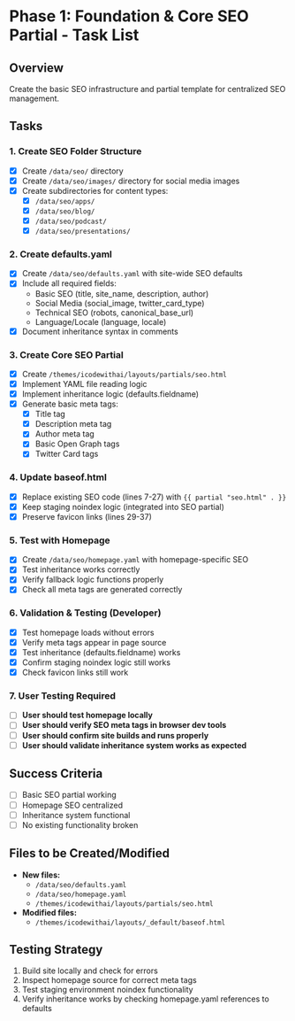 # Phase 1: Foundation & Core SEO Partial - Task List

## Overview
Create the basic SEO infrastructure and partial template for centralized SEO management.

## Tasks

### 1. Create SEO Folder Structure
- [x] Create `/data/seo/` directory
- [x] Create `/data/seo/images/` directory for social media images
- [x] Create subdirectories for content types:
  - [x] `/data/seo/apps/`
  - [x] `/data/seo/blog/`
  - [x] `/data/seo/podcast/`
  - [x] `/data/seo/presentations/`

### 2. Create defaults.yaml
- [x] Create `/data/seo/defaults.yaml` with site-wide SEO defaults
- [x] Include all required fields:
  - Basic SEO (title, site_name, description, author)
  - Social Media (social_image, twitter_card_type)
  - Technical SEO (robots, canonical_base_url)
  - Language/Locale (language, locale)
- [x] Document inheritance syntax in comments

### 3. Create Core SEO Partial
- [x] Create `/themes/icodewithai/layouts/partials/seo.html`
- [x] Implement YAML file reading logic
- [x] Implement inheritance logic (defaults.fieldname)
- [x] Generate basic meta tags:
  - [x] Title tag
  - [x] Description meta tag
  - [x] Author meta tag
  - [x] Basic Open Graph tags
  - [x] Twitter Card tags

### 4. Update baseof.html
- [x] Replace existing SEO code (lines 7-27) with `{{ partial "seo.html" . }}`
- [x] Keep staging noindex logic (integrated into SEO partial)
- [x] Preserve favicon links (lines 29-37)

### 5. Test with Homepage
- [x] Create `/data/seo/homepage.yaml` with homepage-specific SEO
- [x] Test inheritance works correctly
- [x] Verify fallback logic functions properly
- [x] Check all meta tags are generated correctly

### 6. Validation & Testing (Developer)
- [x] Test homepage loads without errors
- [x] Verify meta tags appear in page source
- [x] Test inheritance (defaults.fieldname) works
- [x] Confirm staging noindex logic still works
- [x] Check favicon links still work

### 7. User Testing Required
- [ ] **User should test homepage locally**
- [ ] **User should verify SEO meta tags in browser dev tools**
- [ ] **User should confirm site builds and runs properly**
- [ ] **User should validate inheritance system works as expected**

## Success Criteria
- [ ] Basic SEO partial working
- [ ] Homepage SEO centralized
- [ ] Inheritance system functional
- [ ] No existing functionality broken

## Files to be Created/Modified
- **New files:**
  - `/data/seo/defaults.yaml`
  - `/data/seo/homepage.yaml`
  - `/themes/icodewithai/layouts/partials/seo.html`
- **Modified files:**
  - `/themes/icodewithai/layouts/_default/baseof.html`

## Testing Strategy
1. Build site locally and check for errors
2. Inspect homepage source for correct meta tags
3. Test staging environment noindex functionality
4. Verify inheritance works by checking homepage.yaml references to defaults